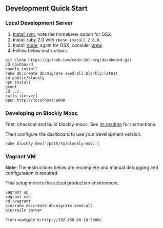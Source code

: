 ## Development Quick Start

### Local Development Server

1. [Install rvm](https://github.com/sstephenson/rbenv#installation), note the homebrew option for OSX.
2. Install ruby 2.0 with `rbenv install 2.0.0`.
3. Install [node](http://nodejs.org/download/), again for OSX, consider [brew](http://madebyhoundstooth.com/blog/install-node-with-homebrew-on-os-x/).
4. Follow below instructions:

```shell
git clone https://github.com/code-dot-org/dashboard.git
cd dashboard
bundle install
rake db:create db:migrate seed:all blockly:latest
cd public/blockly
npm install
grunt
cd ../..
rails s[erver]
open http://localhost:8000
```

### Developing on Blockly Mooc

First, checkout and build blockly-mooc. See [its readme][1] for instructions.

Then configure the dashboard to use your development version:

```shell
rake blockly:dev['/path/to/blockly-mooc']
```

[1]: https://github.com/code-dot-org/blockly/blob/master/README.md

### Vagrant VM

__Note__: The instructions below are incomplete and manual debugging and configuration is required.

This setup mirrors the actual production environment.

```shell
vagrant up
vagrant ssh
cd /vagrant
bin/rake db:create db:migrate seed:all
bin/rails server
```

Then navigate to `http://192.168.60.10:3000/`.
